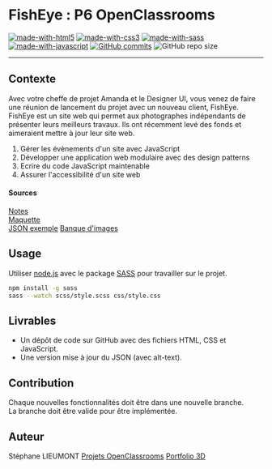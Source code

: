 
# FishEye : P6 OpenClassrooms	
[![made-with-html5](https://img.shields.io/badge/Made%20with-html5-important.svg)](https://www.javascript.com) [![made-with-css3](https://img.shields.io/badge/Made%20with-css3-blue.svg)](https://www.javascript.com) [![made-with-sass](https://img.shields.io/badge/Made%20with-sass-ff69b4.svg)](https://www.javascript.com) [![made-with-javascript](https://img.shields.io/badge/Made%20with-javascript-1f425f.svg)](https://www.javascript.com) [![GitHub commits](https://badgen.net/github/commits/StephaneLi/StephaneLieumont_6_09122021)](https://GitHub.com/StephaneLi/StephaneLieumont_6_09122021/commit/) ![GitHub repo size](https://img.shields.io/github/repo-size/StephaneLi/StephaneLieumont_6_09122021)

---
## Contexte 

Avec votre cheffe de projet Amanda et le Designer UI, vous venez de faire une réunion de lancement du projet avec un nouveau client, FishEye.
FishEye est un site web qui permet aux photographes indépendants de présenter leurs meilleurs travaux.
Ils ont récemment levé des fonds et aimeraient mettre à jour leur site web. 

1. Gérer les évènements d'un site avec JavaScript
2. Développer une application web modulaire avec des design patterns
3. Ecrire du code JavaScript maintenable
4. Assurer l'accessibilité d'un site web

#### Sources
[Notes](https://s3.eu-west-1.amazonaws.com/course.oc-static.com/projects/Front-End+V2/P5+Javascript+%26+Accessibility/Notes+de+re%CC%81union.pdf)  
[Maquette](https://www.figma.com/file/Q3yNeD7WTK9QHDldg9vaRl/UI-Design-FishEye-FR?node-id=0%3A1)  
[JSON exemple](https://github.com/OpenClassrooms-Student-Center/Front-End-Fisheye/blob/main/data/photographers.json)
[Banque d'images](https://s3-eu-west-1.amazonaws.com/course.oc-static.com/projects/Front-End+V2/P5+Javascript+%26+Accessibility/FishEye_Photos.zip)

## Usage 
Utiliser [node.js](https://nodejs.org/en/download/) avec le package [SASS](https://sass-lang.com/install) pour travailler sur le projet.

```bash
npm install -g sass
sass --watch scss/style.scss css/style.css
```

## Livrables
- Un dépôt de code sur GitHub avec des fichiers HTML, CSS et JavaScript.
- Une version mise à jour du JSON (avec alt-text). 

## Contribution
Chaque nouvelles fonctionnalités doit être dans une nouvelle branche.  
La branche doit être valide pour être implémentée.

##  Auteur

Stéphane LIEUMONT
[Projets OpenClassrooms](https://oc.sli-3d.fr/)
[Portfolio 3D](https://portfolio.sli-3d.fr/)